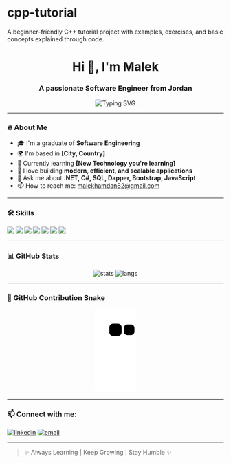 # cpp-tutorial
A beginner-friendly C++ tutorial project with examples, exercises, and basic concepts explained through code.
<h1 align="center">Hi 👋, I'm Malek</h1>
<h3 align="center">A passionate Software Engineer from Jordan</h3>

<p align="center">
  <img src="https://readme-typing-svg.herokuapp.com?font=Fira+Code&duration=4000&pause=1000&color=58A6FF&width=435&lines=Welcome+to+my+GitHub!;I+am+a+Software+Engineer;I+love+coding+and+learning+new+things!" alt="Typing SVG" />
</p>

---

### 🔥 About Me
- 🎓 I'm a graduate of **Software Engineering**
- 🌍 I'm based in **[City, Country]**
- 🌱 Currently learning **[New Technology you're learning]**
- 🚀 I love building **modern, efficient, and scalable applications**
- 💬 Ask me about **.NET, C#, SQL, Dapper, Bootstrap, JavaScript**
- 📫 How to reach me: malekhamdan82@gmail.com

---

### 🛠️ Skills

<p align="left">
  <img src="https://img.shields.io/badge/C%23-239120?style=for-the-badge&logo=c-sharp&logoColor=white" />
  <img src="https://img.shields.io/badge/.NET-512BD4?style=for-the-badge&logo=dotnet&logoColor=white" />
  <img src="https://img.shields.io/badge/SQL-316192?style=for-the-badge&logo=postgresql&logoColor=white" />
  <img src="https://img.shields.io/badge/Dapper-0082C9?style=for-the-badge&logoColor=white" />
  <img src="https://img.shields.io/badge/Bootstrap-7952B3?style=for-the-badge&logo=bootstrap&logoColor=white" />
  <img src="https://img.shields.io/badge/Git-F05032?style=for-the-badge&logo=git&logoColor=white" />
  <img src="https://img.shields.io/badge/JavaScript-F7DF1E?style=for-the-badge&logo=javascript&logoColor=black" />
</p>

---

### 📊 GitHub Stats

<p align="center">
  <img src="https://github-readme-stats.vercel.app/api?username=MalekJamal&show_icons=true&theme=radical" alt="stats" />
  <img src="https://github-readme-stats.vercel.app/api/top-langs/?username=MalekJamal&layout=compact&theme=radical" alt="langs" />
</p>

---

### 🐍 GitHub Contribution Snake

<p align="center">
  <img src="https://raw.githubusercontent.com/MalekJamal/MalekJamal/output/github-contribution-grid-snake.svg" alt="snake" />
</p>

---

### 📫 Connect with me:

<p align="left">
  <a href="https://www.linkedin.com/in/malek-hamdan/" target="blank"><img align="center" src="https://cdn-icons-png.flaticon.com/512/174/174857.png" alt="linkedin" height="30" width="30" /></a>
  <a href="mailto:malekhamdan82@gmail.com" target="blank"><img align="center" src="https://cdn-icons-png.flaticon.com/512/732/732200.png" alt="email" height="30" width="30" /></a>
</p>

---

> ✨ Always Learning | Keep Growing | Stay Humble ✨
